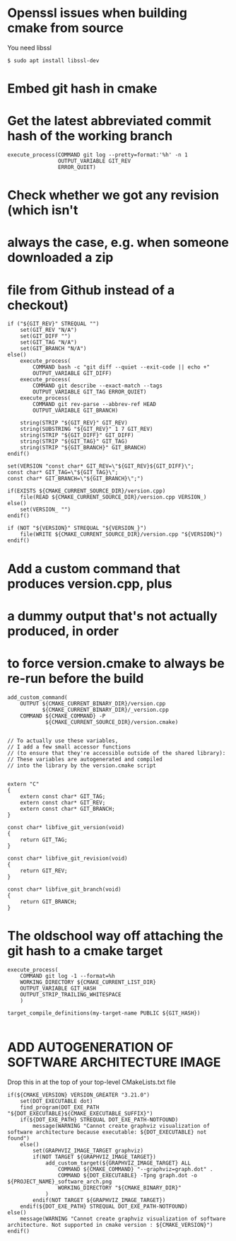 

# Openssl issues when building cmake from source

You need libssl
```
$ sudo apt install libssl-dev
```

# Embed git hash in cmake

# Get the latest abbreviated commit hash of the working branch
    
```
execute_process(COMMAND git log --pretty=format:'%h' -n 1
                OUTPUT_VARIABLE GIT_REV
                ERROR_QUIET)
```

# Check whether we got any revision (which isn't
# always the case, e.g. when someone downloaded a zip
# file from Github instead of a checkout)

```
if ("${GIT_REV}" STREQUAL "")
    set(GIT_REV "N/A")
    set(GIT_DIFF "")
    set(GIT_TAG "N/A")
    set(GIT_BRANCH "N/A")
else()
    execute_process(
        COMMAND bash -c "git diff --quiet --exit-code || echo +"
        OUTPUT_VARIABLE GIT_DIFF)
    execute_process(
        COMMAND git describe --exact-match --tags
        OUTPUT_VARIABLE GIT_TAG ERROR_QUIET)
    execute_process(
        COMMAND git rev-parse --abbrev-ref HEAD
        OUTPUT_VARIABLE GIT_BRANCH)

    string(STRIP "${GIT_REV}" GIT_REV)
    string(SUBSTRING "${GIT_REV}" 1 7 GIT_REV)
    string(STRIP "${GIT_DIFF}" GIT_DIFF)
    string(STRIP "${GIT_TAG}" GIT_TAG)
    string(STRIP "${GIT_BRANCH}" GIT_BRANCH)
endif()

set(VERSION "const char* GIT_REV=\"${GIT_REV}${GIT_DIFF}\";
const char* GIT_TAG=\"${GIT_TAG}\";
const char* GIT_BRANCH=\"${GIT_BRANCH}\";")

if(EXISTS ${CMAKE_CURRENT_SOURCE_DIR}/version.cpp)
    file(READ ${CMAKE_CURRENT_SOURCE_DIR}/version.cpp VERSION_)
else()
    set(VERSION_ "")
endif()

if (NOT "${VERSION}" STREQUAL "${VERSION_}")
    file(WRITE ${CMAKE_CURRENT_SOURCE_DIR}/version.cpp "${VERSION}")
endif()

```

# Add a custom command that produces version.cpp, plus
# a dummy output that's not actually produced, in order
# to force version.cmake to always be re-run before the build

```
add_custom_command(
    OUTPUT ${CMAKE_CURRENT_BINARY_DIR}/version.cpp
           ${CMAKE_CURRENT_BINARY_DIR}/_version.cpp
    COMMAND ${CMAKE_COMMAND} -P
            ${CMAKE_CURRENT_SOURCE_DIR}/version.cmake)


// To actually use these variables, 
// I add a few small accessor functions 
// (to ensure that they're accessible outside of the shared library):
// These variables are autogenerated and compiled
// into the library by the version.cmake script


extern "C"
{
    extern const char* GIT_TAG;
    extern const char* GIT_REV;
    extern const char* GIT_BRANCH;
}

const char* libfive_git_version(void)
{
    return GIT_TAG;
}

const char* libfive_git_revision(void)
{
    return GIT_REV;
}

const char* libfive_git_branch(void)
{
    return GIT_BRANCH;
}
```

# The oldschool way off attaching the git hash to a cmake target 

```
execute_process(
    COMMAND git log -1 --format=%h
    WORKING_DIRECTORY ${CMAKE_CURRENT_LIST_DIR}
    OUTPUT_VARIABLE GIT_HASH
    OUTPUT_STRIP_TRAILING_WHITESPACE
    )

target_compile_definitions(my-target-name PUBLIC ${GIT_HASH})


```






# ADD AUTOGENERATION OF SOFTWARE ARCHITECTURE IMAGE

Drop this in at the top of your top-level CMakeLists.txt file
```
if(${CMAKE_VERSION} VERSION_GREATER "3.21.0")
    set(DOT_EXECUTABLE dot)
    find_program(DOT_EXE_PATH "${DOT_EXECUTABLE}${CMAKE_EXECUTABLE_SUFFIX}")
    if(${DOT_EXE_PATH} STREQUAL DOT_EXE_PATH-NOTFOUND)
        message(WARNING "Cannot create graphviz visualization of software architecture because executable: ${DOT_EXECUTABLE} not found")
    else()
        set(GRAPHVIZ_IMAGE_TARGET graphviz)
        if(NOT TARGET ${GRAPHVIZ_IMAGE_TARGET})
            add_custom_target(${GRAPHVIZ_IMAGE_TARGET} ALL
                COMMAND ${CMAKE_COMMAND} "--graphviz=graph.dot" .
                COMMAND ${DOT_EXECUTABLE} -Tpng graph.dot -o ${PROJECT_NAME}_software_arch.png
                WORKING_DIRECTORY "${CMAKE_BINARY_DIR}"
            )
        endif(NOT TARGET ${GRAPHVIZ_IMAGE_TARGET})
    endif(${DOT_EXE_PATH} STREQUAL DOT_EXE_PATH-NOTFOUND)
else()
    message(WARNING "Cannot create graphviz visualization of software architecture. Not supported in cmake version : ${CMAKE_VERSION}")
endif()
```



